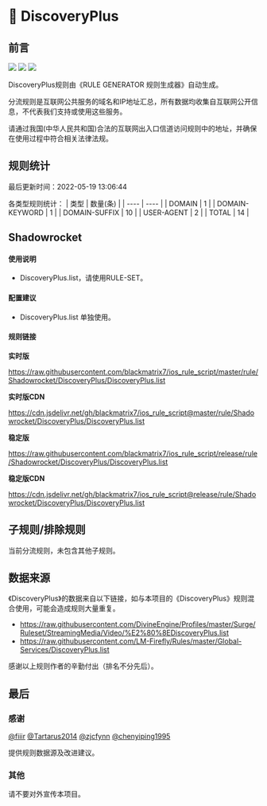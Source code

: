 # 🧸 DiscoveryPlus

## 前言

![](https://shields.io/badge/-移除重复规则-ff69b4) ![](https://shields.io/badge/-DOMAIN与DOMAIN--SUFFIX合并-green) ![](https://shields.io/badge/-IP--CIDR(6)合并-blueviolet) 

DiscoveryPlus规则由《RULE GENERATOR 规则生成器》自动生成。

分流规则是互联网公共服务的域名和IP地址汇总，所有数据均收集自互联网公开信息，不代表我们支持或使用这些服务。

请通过我国(中华人民共和国)合法的互联网出入口信道访问规则中的地址，并确保在使用过程中符合相关法律法规。

## 规则统计

最后更新时间：2022-05-19 13:06:44

各类型规则统计：
| 类型 | 数量(条)  | 
| ---- | ----  |
| DOMAIN | 1  | 
| DOMAIN-KEYWORD | 1  | 
| DOMAIN-SUFFIX | 10  | 
| USER-AGENT | 2  | 
| TOTAL | 14  | 


## Shadowrocket 

#### 使用说明
- DiscoveryPlus.list，请使用RULE-SET。

#### 配置建议
- DiscoveryPlus.list 单独使用。

#### 规则链接
**实时版**

https://raw.githubusercontent.com/blackmatrix7/ios_rule_script/master/rule/Shadowrocket/DiscoveryPlus/DiscoveryPlus.list

**实时版CDN**

https://cdn.jsdelivr.net/gh/blackmatrix7/ios_rule_script@master/rule/Shadowrocket/DiscoveryPlus/DiscoveryPlus.list

**稳定版**

https://raw.githubusercontent.com/blackmatrix7/ios_rule_script/release/rule/Shadowrocket/DiscoveryPlus/DiscoveryPlus.list

**稳定版CDN**

https://cdn.jsdelivr.net/gh/blackmatrix7/ios_rule_script@release/rule/Shadowrocket/DiscoveryPlus/DiscoveryPlus.list

## 子规则/排除规则


当前分流规则，未包含其他子规则。

## 数据来源

《DiscoveryPlus》的数据来自以下链接，如与本项目的《DiscoveryPlus》规则混合使用，可能会造成规则大量重复。

- https://raw.githubusercontent.com/DivineEngine/Profiles/master/Surge/Ruleset/StreamingMedia/Video/%E2%80%8EDiscoveryPlus.list
- https://raw.githubusercontent.com/LM-Firefly/Rules/master/Global-Services/DiscoveryPlus.list


感谢以上规则作者的辛勤付出（排名不分先后）。

## 最后

### 感谢

[@fiiir](https://github.com/fiiir) [@Tartarus2014](https://github.com/Tartarus2014) [@zjcfynn](https://github.com/zjcfynn) [@chenyiping1995](https://github.com/chenyiping1995) 

提供规则数据源及改进建议。

### 其他

请不要对外宣传本项目。